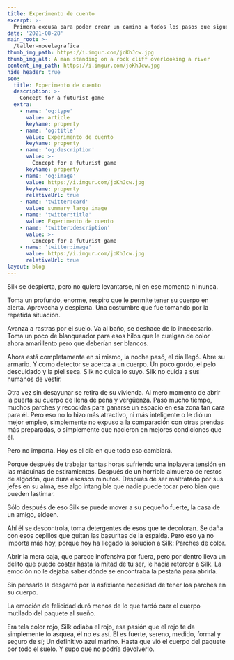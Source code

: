 ```yaml
---
title: Experimento de cuento
excerpt: >-
  Primera excusa para poder crear un camino a todos los pasos que siguen en el taller.
date: '2021-08-28'
main_root: >-
  /taller-novelagrafica
thumb_img_path: https://i.imgur.com/joKhJcw.jpg
thumb_img_alt: A man standing on a rock cliff overlooking a river
content_img_path: https://i.imgur.com/joKhJcw.jpg
hide_header: true
seo:
  title: Experimento de cuento
  description: >-
    Concept for a futurist game
  extra:
    - name: 'og:type'
      value: article
      keyName: property
    - name: 'og:title'
      value: Experimento de cuento
      keyName: property
    - name: 'og:description'
      value: >-
        Concept for a futurist game
      keyName: property
    - name: 'og:image'
      value: https://i.imgur.com/joKhJcw.jpg
      keyName: property
      relativeUrl: true
    - name: 'twitter:card'
      value: summary_large_image
    - name: 'twitter:title'
      value: Experimento de cuento
    - name: 'twitter:description'
      value: >-
        Concept for a futurist game
    - name: 'twitter:image'
      value: https://i.imgur.com/joKhJcw.jpg
      relativeUrl: true
layout: blog
---
```


Silk se despierta, pero no quiere levantarse, ni en ese momento ni nunca.

Toma un profundo, enorme, respiro que le permite tener su cuerpo en alerta. Aprovecha y despierta. Una costumbre que fue tomando por la repetida situación. 

Avanza a rastras por el suelo. Va al baño, se deshace de lo innecesario. Toma un poco de blanqueador para esos hilos que le cuelgan de color ahora amarillento pero que deberían ser blancos. 

Ahora está completamente en si mismo, la noche pasó, el día llegó. 
Abre su armario. Y como detector se acerca a un cuerpo. Un poco gordo, el pelo descuidado y la piel seca. Silk no cuida lo suyo. Silk no cuida a sus humanos de vestir. 

Otra vez sin desayunar se retira de su vivienda. Al mero momento de abrir la puerta su cuerpo de llena de pena y vergüenza. Pasó mucho tiempo, muchos parches y recocidas para ganarse un espacio en esa zona tan cara para él. Pero eso no lo hizo más atractivo, ni más inteligente o le dió un mejor empleo, simplemente no expuso a la comparación con otras prendas más preparadas, o simplemente que nacieron en mejores condiciones que él. 

Pero no importa. Hoy es el día en que todo eso cambiará. 

Porque después de trabajar tantas horas sufriendo una inplayera tensión en las máquinas de estiramientos. Después de un horrible almuerzo de restos de algodón, que dura escasos minutos. Después de ser maltratado por sus jefes en su alma, ese algo intangible que nadie puede tocar pero bien que pueden lastimar. 

Sólo después de eso Silk se puede mover a su pequeño fuerte, la casa de un amigo, eldeen.

Ahí él se descontrola, toma detergentes de esos que te decoloran. Se daña con esos cepillos que quitan las basuritas de la espalda. 
Pero eso ya no importa más hoy, porque hoy ha llegado la solución a Silk: Parches de color. 

Abrir la mera caja, que parece inofensiva por fuera, pero por dentro lleva un delito que puede costar hasta la mitad de tu ser, le hacía retorcer a Silk. La emoción no le dejaba saber dónde se encontraba la pestaña para abrirla. 

Sin pensarlo la desgarró por la asfixiante necesidad de tener los parches en su cuerpo. 

La emoción de felicidad duró menos de lo que tardó caer el cuerpo mutilado del paquete al sueño.

Era tela color rojo, Silk odiaba el rojo, esa pasión que el rojo te da simplemente lo asquea, él no es así. El es fuerte, sereno, medido, formal y seguro de sí; Un definitivo azul marino. Hasta que vió el cuerpo del paquete por todo el suelo. Y supo que no podría devolverlo.

